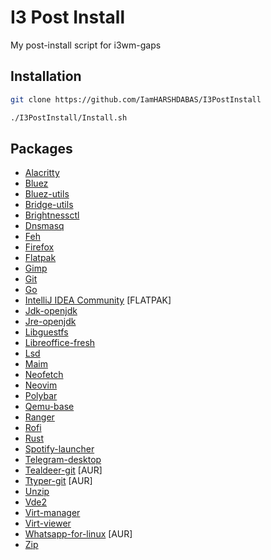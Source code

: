 # I3 Post Install
My post-install script for i3wm-gaps

## Installation
```bash
git clone https://github.com/IamHARSHDABAS/I3PostInstall
```
```bash
./I3PostInstall/Install.sh
```

## Packages
- [Alacritty](https://archlinux.org/packages/community/x86_64/alacritty/)
- [Bluez](https://archlinux.org/packages/extra/x86_64/bluez/)
- [Bluez-utils](https://archlinux.org/packages/extra/x86_64/bluez-utils/)
- [Bridge-utils](https://archlinux.org/packages/extra/x86_64/bridge-utils/)
- [Brightnessctl](https://archlinux.org/packages/community/x86_64/brightnessctl/)
- [Dnsmasq](https://archlinux.org/packages/extra/x86_64/dnsmasq/)
- [Feh](https://archlinux.org/packages/?sort=&q=feh&maintainer=&flagged=)
- [Firefox](https://archlinux.org/packages/extra/x86_64/firefox/)
- [Flatpak](https://archlinux.org/packages/extra/x86_64/flatpak/)
- [Gimp](https://archlinux.org/packages/extra/x86_64/gimp/)
- [Git](https://archlinux.org/packages/extra/x86_64/git/)
- [Go](https://archlinux.org/packages/community/x86_64/go/)
- [IntelliJ IDEA Community](https://flathub.org/apps/details/com.jetbrains.IntelliJ-IDEA-Community) [FLATPAK]
- [Jdk-openjdk](https://archlinux.org/packages/extra/x86_64/jdk-openjdk/)
- [Jre-openjdk](https://archlinux.org/packages/extra/x86_64/jre-openjdk/)
- [Libguestfs](https://archlinux.org/packages/community/x86_64/libguestfs/)
- [Libreoffice-fresh](https://archlinux.org/packages/extra/x86_64/libreoffice-fresh/)
- [Lsd](https://archlinux.org/packages/community/x86_64/lsd/)
- [Maim](https://archlinux.org/packages/community/x86_64/maim/)
- [Neofetch](https://archlinux.org/packages/community/any/neofetch/)
- [Neovim](https://archlinux.org/packages/community/x86_64/neovim/)
- [Polybar](https://archlinux.org/packages/community/x86_64/polybar/)
- [Qemu-base](https://archlinux.org/packages/extra/x86_64/qemu-base/)
- [Ranger](https://archlinux.org/packages/community/any/ranger/)
- [Rofi](https://archlinux.org/packages/community/x86_64/rofi/)
- [Rust](https://archlinux.org/packages/extra/x86_64/rust/)
- [Spotify-launcher](https://archlinux.org/packages/community/x86_64/spotify-launcher/)
- [Telegram-desktop](https://archlinux.org/packages/community/x86_64/telegram-desktop/)
- [Tealdeer-git](https://aur.archlinux.org/packages/tealdeer-git) [AUR]
- [Ttyper-git](https://aur.archlinux.org/packages/ttyper-git) [AUR]
- [Unzip](https://archlinux.org/packages/extra/x86_64/unzip/)
- [Vde2](https://archlinux.org/packages/extra/x86_64/vde2/)
- [Virt-manager](https://archlinux.org/packages/community/any/virt-manager/)
- [Virt-viewer](https://archlinux.org/packages/community/x86_64/virt-viewer/)
- [Whatsapp-for-linux](https://aur.archlinux.org/packages/whatsapp-for-linux) [AUR]
- [Zip](https://archlinux.org/packages/extra/x86_64/zip/)
